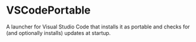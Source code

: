 # VSCodePortable
A launcher for Visual Studio Code that installs it as portable and checks for (and optionally installs) updates at startup.
